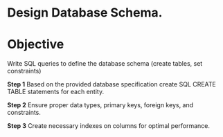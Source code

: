 # Design Database Schema.

# Objective
Write SQL queries to define the database schema (create tables, set constraints)

**Step 1**
Based on the provided database specification create SQL CREATE TABLE statements for each entity.

**Step 2**
Ensure proper data types, primary keys, foreign keys, and constraints.

**Step 3**
Create necessary indexes on columns for optimal performance.

